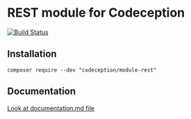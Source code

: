 # REST module for Codeception

[![Build Status](https://travis-ci.org/Codeception/module-rest.svg?branch=master)](https://travis-ci.org/Codeception/module-rest)

## Installation

```
composer require --dev "codeception/module-rest"
```

## Documentation

<a href="documentation.md">Look at documentation.md file</a>
